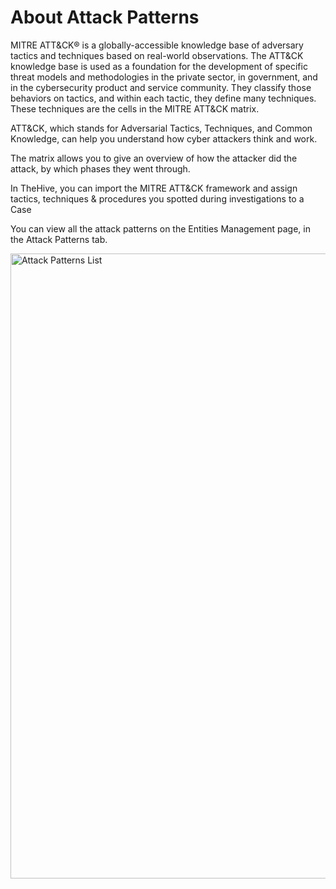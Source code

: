 # About Attack Patterns


MITRE ATT&CK® is a globally-accessible knowledge base of adversary tactics and techniques based on real-world observations. The ATT&CK knowledge base is used as a foundation for the development of specific threat models and methodologies in the private sector, in government, and in the cybersecurity product and service community. They classify those behaviors on tactics, and within each tactic, they define many techniques. These techniques are the cells in the MITRE ATT&CK matrix. 

ATT&CK, which stands for Adversarial Tactics, Techniques, and Common Knowledge, can help you understand how cyber attackers think and work.

The matrix allows you to give an overview of how the attacker did the attack, by which phases they went through.

In TheHive, you can import the MITRE ATT&CK framework and assign tactics, techniques & procedures you spotted during investigations to a Case

You can view all the attack patterns on the Entities Management page, in the Attack Patterns tab.

<img src="../images/view-attack-patterns.png" alt="Attack Patterns List" width="1000" height="1000"/>